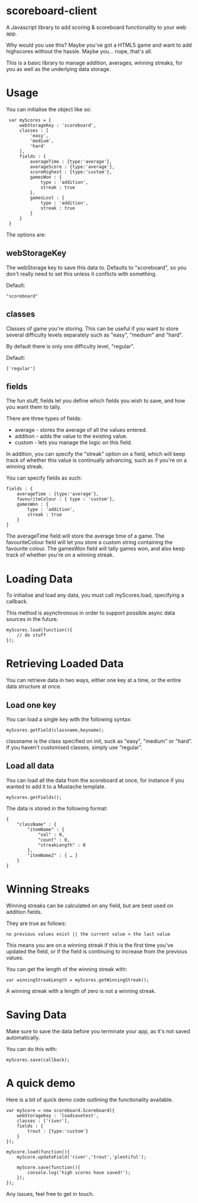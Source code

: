 scoreboard-client
=================
A Javascript library to add scoring & scoreboard functionality to your
web app.

Why would you use this? Maybe you've got a HTML5 game and want to add
highscores without the hassle. Maybe you… nope, that's all.

This is a basic library to manage addition, averages, winning streaks,
for you as well as the underlying data storage.

Usage
=================
You can initialise the object like so:

     var myScores = {
         webStorageKey : 'scoreboard',
         classes : [
             'easy',
             'medium',
             'hard'
         ],
         fields : {
             averageTime : {type:'average'},
             averageScore : {type:'average'},
             scoreHighest : {type:'custom'},
             gamesWon : {
                 type : 'addition',
                 streak : true
             },
             gamesLost : {
                 type : 'addition',
                 streak : true
             }
         }
     }

The options are:

webStorageKey
-----------------
The webStorage key to save this data to. Defaults to "scoreboard", so
you don't really need to set this unless it conflicts with something.

Default:

    "scoreboard"
 
classes
-----------------
Classes of game you're storing. This can be useful if you want to store
several difficulty levels separately such as "easy", "medium" and
"hard".

By default there is only one difficulty level, "regular".

Default:

    ['regular']
 
fields
-----------------
The fun stuff, fields let you define which fields you wish to save, and
how you want them to tally.

There are three types of fields:
* average - stores the average of all the values entered.
* addition - adds the value to the existing value.
* custom - lets you manage the logic on this field.

In addition, you can specify the "streak" option on a field, which will
keep track of whether this value is continually advancing, such as if
you're on a winning streak.

You can specify fields as such:

    fields : {
        averageTime : {type:'average'},
        favouriteColour : { type : 'custom'},
        gamesWon : {
            type : 'addition',
            streak : true
        }
    }

The averageTime field will store the average time of a game. The
favouriteColour field will let you store a custom string containing the
favourite colour. The gamesWon field will tally games won, and also keep
track of whether you're on a winning streak.

Loading Data
===============
To initialise and load any data, you must call myScores.load, specifying
a callback.

This method is asynchronous in order to support possible async data
sources in the future.

    myScores.load(function(){
        // do stuff
    });

Retrieving Loaded Data
===============
You can retrieve data in two ways, either one key at a time, or the
entire data structure at once.

Load one key
---------------
You can load a single key with the following syntax:

    myScores.getField(classname,keyname);
    
classname is the class specified on init, suck as "easy", "medium" or
"hard". If you haven't customised classes, simply use "regular".

Load all data
---------------
You can load all the data from the scoreboard at once, for instance if
you wanted to add it to a Mustache template.

    myScores.getFields();
    
The data is stored in the following format:

    {
        "className" : {
            "itemName" : {
                "val" : 0,
                "count" : 0,
                "streakLength" : 0
            },
            "itemName2" : { … }
        }
    }

Winning Streaks
===============
Winning streaks can be calculated on any field, but are best used on
addition fields.

They are true as follows:

    no previous values exist || the current value > the last value
    
This means you are on a winning streak if this is the first time you've
updated the field, or if the field is continuing to increase from the
previous values.

You can get the length of the winning streak with:

    var winningStreakLength = myScores.getWinningStreak();

A winning streak with a length of zero is not a winning streak.

Saving Data
===============
Make sure to save the data before you terminate your app, as it's not
saved automatically.

You can do this with:

    myScores.save(callback);

A quick demo
===============
Here is a bit of quick demo code outlining the functionality available.
    
    var myScore = new scoreboard.Scoreboard({
        webStorageKey : 'loadsavetest',
        classes : ['river'],
        fields : {
            trout : {type:'custom'}
        }
    });
    
    myScore.load(function(){
		myScore.updateField('river','trout','plentiful');
			
		myScore.save(function(){
			console.log('high scores have saved!');
		});
    });

Any issues, feel free to get in touch.
